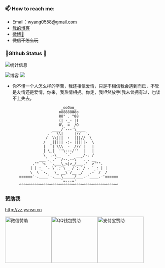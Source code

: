 ### 📫 How to reach me:  
- Email：wyang0558@gmail.com 
- [我的博客]( https://ysnsn.cn/) 
- [微博📩](https://weibo.com/ysnsn) 
- ~~微信不怎么玩~~


###  📌Github Status 👻
![统计信息](https://github-readme-stats.vercel.app/api?username=Ysnsn&show_icons=true&title_color=fffffc&icon_color=FFFFFF&text_color=FFFFFF&bg_color=fa9191)

![博客](https://github-readme-stats.vercel.app/api/pin/?username=Ysnsn&repo=Ysnsn.github.io)
![](https://github-readme-stats.vercel.app/api/pin/?username=ryanhanwu&repo=How-To-Ask-Questions-The-Smart-Way)

-   你不懂一个人怎么样的辛苦，我还相信爱情，只是不相信我会遇到而已，不管是友情还是爱情，你来，我热情相拥。你走，我坦然放手!我未曾拥有过，也谈不上失去。

                              _ooOoo_
                             o8888888o
                             88" . "88	
                             (| -_- |)         
                             O\  =  /O	
                          ____/`---'\____	
                        .'  \\|     |//  `.
                       /  \\|||  :  |||//  \
                      /  _||||| -:- |||||-  \
                      |   | \\\  -  /// |   |
                      | \_|  ''\---/''  |   |
                      \  .-\__  `-`  ___/-. /
                    ___`. .'  /--.--\  `. . __
                 ."" '<  `.___\_<|>_/___.'  >'"".
                | | :  `- \`.;`\ _ /`;.`/ - ` : | |
                \  \ `-.   \_ __\ /__ _/   .-` /  /
           ======`-.____`-.___\_____/___.-`____.-'======
                              `=---='
           ^^^^^^^^^^^^^^^^^^^^^^^^^^^^^^^^^^^^^^^^^^^^^
	   
### 赞助我
 http://zz.ysnsn.cn
 
 <img title="微信赞助" src="https://cdn.jsdelivr.net/gh/Ysnsn/img@latest/2020/10/19/459adcac31dfb805d5886011cd946769.png" width="150" height="150"><img title="QQ钱包赞助" src="https://cdn.jsdelivr.net/gh/Ysnsn/img@latest/2020/10/19/459adcac31dfb805d5886011cd946769.png" width="150" height="150"><img title="支付宝赞助" src="https://cdn.jsdelivr.net/gh/Ysnsn/img@latest/2020/10/19/459adcac31dfb805d5886011cd946769.png" width="150" height="150">
	   

